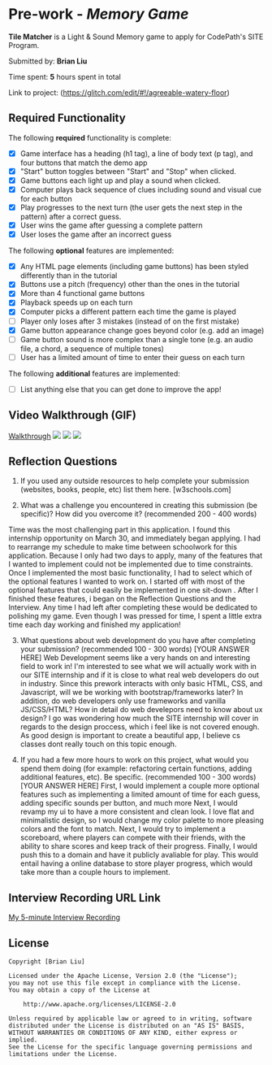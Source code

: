 # Pre-work - *Memory Game*

**Tile Matcher** is a Light & Sound Memory game to apply for CodePath's SITE Program. 

Submitted by: **Brian Liu**

Time spent: **5** hours spent in total

Link to project: (https://glitch.com/edit/#!/agreeable-watery-floor)

## Required Functionality

The following **required** functionality is complete:

* [x] Game interface has a heading (h1 tag), a line of body text (p tag), and four buttons that match the demo app
* [x] "Start" button toggles between "Start" and "Stop" when clicked. 
* [x] Game buttons each light up and play a sound when clicked. 
* [x] Computer plays back sequence of clues including sound and visual cue for each button
* [x] Play progresses to the next turn (the user gets the next step in the pattern) after a correct guess. 
* [x] User wins the game after guessing a complete pattern
* [x] User loses the game after an incorrect guess

The following **optional** features are implemented:

* [x] Any HTML page elements (including game buttons) has been styled differently than in the tutorial
* [x] Buttons use a pitch (frequency) other than the ones in the tutorial
* [x] More than 4 functional game buttons
* [x] Playback speeds up on each turn
* [x] Computer picks a different pattern each time the game is played
* [ ] Player only loses after 3 mistakes (instead of on the first mistake)
* [x] Game button appearance change goes beyond color (e.g. add an image)
* [ ] Game button sound is more complex than a single tone (e.g. an audio file, a chord, a sequence of multiple tones)
* [ ] User has a limited amount of time to enter their guess on each turn

The following **additional** features are implemented:

- [ ] List anything else that you can get done to improve the app!

## Video Walkthrough (GIF)

[Walkthrough](http://g.recordit.co/I197i0OUi2.gif)
![](gif2-link-here)
![](gif3-link-here)
![](gif4-link-here)

## Reflection Questions
1. If you used any outside resources to help complete your submission (websites, books, people, etc) list them here. 
[w3schools.com]

2. What was a challenge you encountered in creating this submission (be specific)? How did you overcome it? (recommended 200 - 400 words) 

Time was the most challenging part in this application. I found this internship opportunity on March 30, and immediately began applying. 
I had to rearrange my schedule to make time between schoolwork for this application. Because I only had two days to apply, many of the 
features that I wanted to implement could not be implemented due to time constraints. Once I implemented the most basic functionality, I had to select 
which of the optional features I wanted to work on. I started off with most of the optional features that could easily be implemented in one sit-down . 
After I finished these features, i began on the Reflection Questions and the Interview. Any time I had left after completing these would be dedicated to polishing my game.
Even though I was pressed for time, I spent a little extra time each day working and finished my application! 

3. What questions about web development do you have after completing your submission? (recommended 100 - 300 words) 
[YOUR ANSWER HERE]
Web Development seems like a very hands on and interesting field to work in! I'm interested to see what we will actually work with in our SITE internship
and if it is close to what real web developers do out in industry. Since this prework interacts with only basic HTML, CSS, and Javascript, will we be working 
with bootstrap/frameworks later? In addition, do web developers only use frameworks and vanilla JS/CSS/HTML? How in detail do web develepors need to know about ux design? I go was wondering how much the SITE internship will cover 
in regards to the design proccess, which i feel like is not covered enough. As good design is important to create a beautiful app, I believe cs classes dont really touch on this topic enough. 

4. If you had a few more hours to work on this project, what would you spend them doing (for example: refactoring certain functions, adding additional features, etc). Be specific. (recommended 100 - 300 words) 
[YOUR ANSWER HERE]
First, I would implement a couple more optional features such as implementing a limited amount of time for each guess, adding specific sounds per button, and much more
Next, I would revamp my ui to have a more consistent and clean look. I love flat and minimalistic design, so I would change my color palette to more pleasing colors and the 
font to match. Next, I would try to implement a scoreboard, where players can compete with their friends, with the ability to share scores and keep track of their progress.
Finally, I would push this to a domain and have it publicly avaliable for play. This would entail having a online database to store player progress, which would take more than a couple hours to implement.





## Interview Recording URL Link

[My 5-minute Interview Recording](https://www.loom.com/share/42217a8aa18a43e28ac3e58d067df6e9)


## License

    Copyright [Brian Liu]

    Licensed under the Apache License, Version 2.0 (the "License");
    you may not use this file except in compliance with the License.
    You may obtain a copy of the License at

        http://www.apache.org/licenses/LICENSE-2.0

    Unless required by applicable law or agreed to in writing, software
    distributed under the License is distributed on an "AS IS" BASIS,
    WITHOUT WARRANTIES OR CONDITIONS OF ANY KIND, either express or implied.
    See the License for the specific language governing permissions and
    limitations under the License.